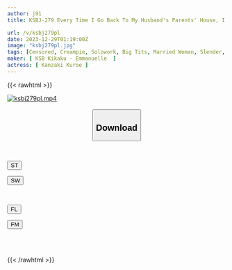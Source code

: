 ```yaml
---
author: j91
title: KSBJ-279 Every Time I Go Back To My Husband's Parents' House, I Am Raped And Creampied By My Father-in-law... Kuroe Kanzaki

url: /v/ksbj279pl
date: 2023-12-29T01:19:00Z
image: "ksbj279pl.jpg"
tags: [Censored, Creampie, Solowork, Big Tits, Married Woman, Slender, Drama	]
maker: [ KSB Kikaku - Emmanuelle  ]
actress: [ Kanzaki Kuroe ]
---
```



{{< rawhtml >}}

<div class="video" data-videoid="xO9j2OyP71Fvwl">
    <a href="javascript:;">
        <img src="/v/ksbj279pl/ksbj279pl.jpg" width="WIDTH" height="HEIGHT" alt="ksbj279pl.mp4" loading="lazy">
    </a>
</div>

<script type="text/javascript" src="https://j91.asia/asset/on-demand-st.js"></script>

<br>
  <link rel="stylesheet" href="https://j91.asia/asset/bs5.css">
  
  <center>
  <button class="btn btn-primary" type="button" data-bs-toggle="collapse" data-bs-target=".multi-collapse" aria-expanded="false" aria-controls="multiCollapseExample1 multiCollapseExample2"><h2>Download</h2></button></center>
</p>
<div class="row">
  <div class="col">
    <div class="collapse multi-collapse" id="multiCollapseExample1">
      <div class="card card-body">
	      	      <br>
<div class="buttons">  
<p><a href="https://streamtape.to/v/xO9j2OyP71Fvwl" target="_blank"><button class="btn-hover color-3"><i class="fa fa-download"></i> ST</button></a></p>
<p><a href="https://flaswish.com/awjugs8xmog4" target="_blank"><button class="btn-hover color-2"><i class="fa fa-download"></i> SW</button></a></p></div>
    </div>
  </div>
</div>
  <div class="col">
    <div class="collapse multi-collapse" id="multiCollapseExample2">
      <div class="card card-body">
	      <br>
<div class="buttons">
<p><a href="https://filelions.site/f/q0mr6yw4clvx" target="_blank"><button class="btn-hover color-9"><i class="fa fa-download"></i> FL</button></a></p>
<p><a href="https://filemoon.sx/d/jdjl0poktkz8" target="_blank"><button class="btn-hover color-8"><i class="fa fa-download"></i> FM</button></a></p></div>
<br><br>
      </div>
    </div>
  </div>
</div>

{{< /rawhtml >}}